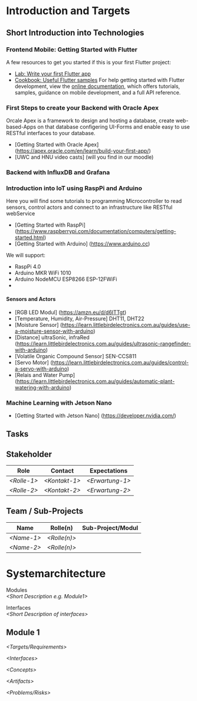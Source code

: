 # Introduction and Targets

## Short Introduction into Technologies
### Frontend Mobile: Getting Started with Flutter
A few resources to get you started if this is your first Flutter project:
- [Lab: Write your first Flutter app](https://docs.flutter.dev/get-started/codelab)
- [Cookbook: Useful Flutter samples](https://docs.flutter.dev/cookbook)
For help getting started with Flutter development, view the
[online documentation](https://docs.flutter.dev/), which offers tutorials,
samples, guidance on mobile development, and a full API reference.
### First Steps to create your Backend with Oracle Apex
Orcale Apex is a framework to design and hosting a database, create web-based-Apps on that database configering UI-Forms and enable easy to use RESTful interfaces to your database.
- [Getting Started with Oracle Apex] (https://apex.oracle.com/en/learn/build-your-first-app/)
- [UWC and HNU video casts] (will you find in our moodle)
### Backend with InfluxDB and Grafana
### Introduction into IoT using RaspPi and Arduino
Here you will find some tutorials to programming Microcontroller to read sensors, control actors and connect to an infrastructure like RESTful webService
- [Getting Started with RaspPi] (https://www.raspberrypi.com/documentation/computers/getting-started.html)
- [Getting Started with Arduino] (https://www.arduino.cc)

We will support:
- RaspPi 4.0
- Arduino MKR WiFi 1010
- Arduino NodeMCU ESP8266 ESP-12FWiFi
- 
#### Sensors and Actors
- [RGB LED Modul] (https://amzn.eu/d/d6ITTgt)
- [Temperature, Humidity, Air-Pressure] DHT11, DHT22
- [Moisture Sensor] (https://learn.littlebirdelectronics.com.au/guides/use-a-moisture-sensor-with-arduino)
- [Distance] ultraSonic, infraRed (https://learn.littlebirdelectronics.com.au/guides/ultrasonic-rangefinder-with-arduino)
- [Volatile Organic Compound Sensor] SEN-CCS811
- [Servo Motor] (https://learn.littlebirdelectronics.com.au/guides/control-a-servo-with-arduino)
- [Relais and Water Pump] (https://learn.littlebirdelectronics.com.au/guides/automatic-plant-watering-with-arduino)
  
### Machine Learning with Jetson Nano
- [Getting Started with Jetson Nano] (https://developer.nvidia.com/)

## Tasks

## Stakeholder

| Role         | Contact        | Expectations      |
|--------------|----------------|-------------------|
| *\<Rolle-1>* | *\<Kontakt-1>* | *\<Erwartung-1>*  |
| *\<Rolle-2>* | *\<Kontakt-2>* | *\<Erwartung-2>*  |

## Team / Sub-Projects

| Name         | Rolle(n)       | Sub-Project/Modul |
|--------------|----------------|-------------------|
| *\<Name-1>*  | *\<Rolle(n)>*  |                   |
| *\<Name-2>*  | *\<Rolle(n)>*  |                   |

# Systemarchitecture

Modules  
*\<Short Description e.g. Module1>*

Interfaces  
*\<Short Description of interfaces>*

## Module 1

*\<Targets/Requirements>*

*\<Interfaces>*

*\<Concepts>*

*\<Artifacts>*

*\<Problems/Risks>*
